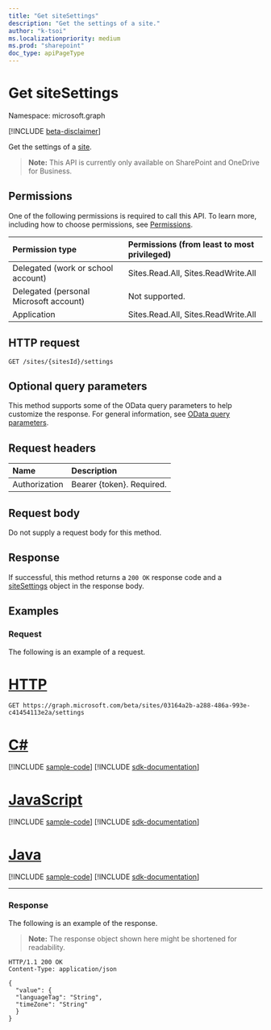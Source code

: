 ```yaml
---
title: "Get siteSettings"
description: "Get the settings of a site."
author: "k-tsoi"
ms.localizationpriority: medium
ms.prod: "sharepoint"
doc_type: apiPageType
---
```


# Get siteSettings
Namespace: microsoft.graph

[!INCLUDE [beta-disclaimer](../../includes/beta-disclaimer.md)]

Get the settings of a [site].

>**Note:** This API is currently only available on SharePoint and OneDrive for Business.

## Permissions

One of the following permissions is required to call this API. To learn more, including how to choose permissions, see [Permissions](/graph/permissions-reference).

|Permission type                        | Permissions (from least to most privileged) |
|:--------------------------------------|:--------------------------------------------|
|Delegated (work or school account)     | Sites.Read.All, Sites.ReadWrite.All         |
|Delegated (personal Microsoft account) | Not supported.                              |
|Application                            | Sites.Read.All, Sites.ReadWrite.All         |

## HTTP request

<!-- {
  "blockType": "ignored"
}
-->
``` http
GET /sites/{sitesId}/settings
```

## Optional query parameters

This method supports some of the OData query parameters to help customize the response. For general information, see [OData query parameters](/graph/query-parameters).

## Request headers

|Name|Description|
|:---|:---|
|Authorization|Bearer {token}. Required.|

## Request body

Do not supply a request body for this method.

## Response

If successful, this method returns a `200 OK` response code and a [siteSettings](../resources/sitesettings.md) object in the response body.

## Examples

### Request

The following is an example of a request.


# [HTTP](#tab/http)
<!-- {
  "blockType": "request",
  "name": "get_sitesettings"
}
-->
``` http
GET https://graph.microsoft.com/beta/sites/03164a2b-a288-486a-993e-c41454113e2a/settings
```

# [C#](#tab/csharp)
[!INCLUDE [sample-code](../includes/snippets/csharp/get-sitesettings-csharp-snippets.md)]
[!INCLUDE [sdk-documentation](../includes/snippets/snippets-sdk-documentation-link.md)]

# [JavaScript](#tab/javascript)
[!INCLUDE [sample-code](../includes/snippets/javascript/get-sitesettings-javascript-snippets.md)]
[!INCLUDE [sdk-documentation](../includes/snippets/snippets-sdk-documentation-link.md)]

# [Java](#tab/java)
[!INCLUDE [sample-code](../includes/snippets/java/get-sitesettings-java-snippets.md)]
[!INCLUDE [sdk-documentation](../includes/snippets/snippets-sdk-documentation-link.md)]

---

### Response

The following is an example of the response.

>**Note:** The response object shown here might be shortened for readability.
<!-- {
  "blockType": "response",
  "truncated": true,
  "@odata.type": "microsoft.graph.siteSettings"
}
-->
``` http
HTTP/1.1 200 OK
Content-Type: application/json

{
  "value": {
  "languageTag": "String",
  "timeZone": "String"
  }
}
```

[site]: ../resources/site.md

